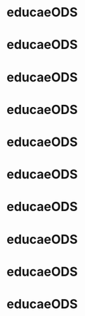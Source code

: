 # educaeODS
# educaeODS
# educaeODS
# educaeODS
# educaeODS
# educaeODS
# educaeODS
# educaeODS
# educaeODS
# educaeODS
